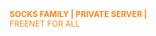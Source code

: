 <br></br>
<b><font color="#F88716"> SOCKS FAMILY | PRIVATE SERVER | <br></font></b>
<font><font color="#F88716">FREENET FOR ALL<br></font>
